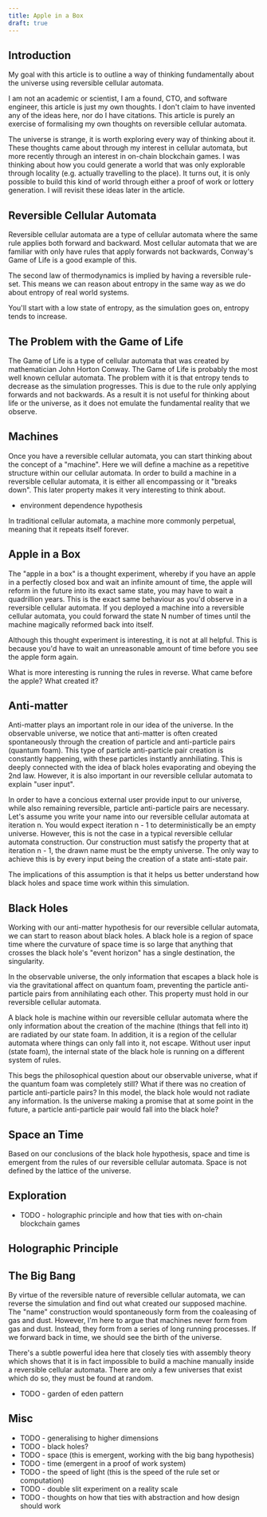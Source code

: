 ```yaml
---
title: Apple in a Box
draft: true
---
```


## Introduction

My goal with this article is to outline a way of thinking fundamentally about
the universe using reversible cellular automata.

I am not an academic or scientist, I am a found, CTO, and software engineer,
this article is just my own thoughts. I don't claim to have invented any of the
ideas here, nor do I have citations. This article is purely an exercise of
formalising my own thoughts on reversible cellular automata.

The universe is strange, it is worth exploring every way of thinking about it.
These thoughts came about through my interest in cellular automata, but more
recently through an interest in on-chain blockchain games. I was thinking about
how you could generate a world that was only explorable through locality (e.g.
actually travelling to the place). It turns out, it is only possible to build
this kind of world through either a proof of work or lottery generation. I will
revisit these ideas later in the article.

## Reversible Cellular Automata

Reversible cellular automata are a type of cellular automata where the same
rule applies both forward and backward. Most cellular automata that we are
familiar with only have rules that apply forwards not backwards, Conway's Game
of Life is a good example of this.

The second law of thermodynamics is implied by having a reversible rule-set.
This means we can reason about entropy in the same way as we do about entropy of
real world systems.

You'll start with a low state of entropy, as the simulation goes on, entropy
tends to increase.

## The Problem with the Game of Life

The Game of Life is a type of cellular automata that was created by
mathematician John Horton Conway. The Game of Life is probably the most well
known cellular automata. The problem with it is that entropy tends to decrease
as the simulation progresses. This is due to the rule only applying forwards and
not backwards. As a result it is not useful for thinking about life or the
universe, as it does not emulate the fundamental reality that we observe.

## Machines

Once you have a reversible cellular automata, you can start thinking about the
concept of a "machine". Here we will define a machine as a repetitive structure
within our cellular automata. In order to build a machine in a reversible
cellular automata, it is either all encompassing or it "breaks down". This later
property makes it very interesting to think about.

- environment dependence hypothesis

In traditional cellular automata, a machine more commonly perpetual, meaning
that it repeats itself forever.

## Apple in a Box

The "apple in a box" is a thought experiment, whereby if you have an apple in a
perfectly closed box and wait an infinite amount of time, the apple will reform
in the future into its exact same state, you may have to wait a quadrillion
years. This is the exact same behaviour as you'd observe in a reversible
cellular automata. If you deployed a machine into a reversible cellular
automata, you could forward the state N number of times until the machine
magically reformed back into itself.

Although this thought experiment is interesting, it is not at all helpful. This
is because you'd have to wait an unreasonable amount of time before you see the
apple form again.

What is more interesting is running the rules in reverse. What came before the
apple? What created it?

## Anti-matter

Anti-matter plays an important role in our idea of the universe. In the
observable universe, we notice that anti-matter is often created spontaneously
through the creation of particle and anti-particle pairs (quantum foam). This
type of particle anti-particle pair creation is constantly happening, with these
particles instantly annhiliating. This is deeply connected with the idea of
black holes evaporating and obeying the 2nd law. However, it is also important
in our reversible cellular automata to explain "user input".

In order to have a concious external user provide input to our universe, while
also remaining reversible, particle anti-particle pairs are necessary. Let's
assume you write your name into our reversible cellular automata at iteration n.
You would expect iteration n - 1 to deterministically be an empty universe.
However, this is not the case in a typical reversible cellular automata
construction. Our construction must satisfy the property that at iteration n -
1, the drawn name must be the empty universe. The only way to achieve this is by
every input being the creation of a state anti-state pair.

The implications of this assumption is that it helps us better understand how
black holes and space time work within this simulation.

## Black Holes

Working with our anti-matter hypothesis for our reversible cellular automata, we
can start to reason about black holes. A black hole is a region of space time
where the curvature of space time is so large that anything that crosses the
black hole's "event horizon" has a single destination, the singularity.

In the observable universe, the only information that escapes a black hole is
via the gravitational affect on quantum foam, preventing the particle
anti-particle pairs from annihilating each other. This property must hold in our
reversible cellular automata.

A black hole is machine within our reversible cellular automata where the only
information about the creation of the machine (things that fell into it) are
radiated by our state foam. In addition, it is a region of the cellular automata
where things can only fall into it, not escape. Without user input (state foam),
the internal state of the black hole is running on a different system of rules.

This begs the philosophical question about our observable universe, what if the
quantum foam was completely still? What if there was no creation of particle
anti-particle pairs? In this model, the black hole would not radiate any
information. Is the universe making a promise that at some point in the future,
a particle anti-particle pair would fall into the black hole?

## Space an Time

Based on our conclusions of the black hole hypothesis, space and time is
emergent from the rules of our reversible cellular automata. Space is not
defined by the lattice of the universe.

## Exploration

- TODO - holographic principle and how that ties with on-chain blockchain games

## Holographic Principle

## The Big Bang

By virtue of the reversible nature of reversible cellular automata, we can
reverse the simulation and find out what created our supposed machine. The
"name" construction would spontaneously form from the coaleasing of gas and
dust. However, I'm here to argue that machines never form from gas and dust.
Instead, they form from a series of long running processes. If we forward back
in time, we should see the birth of the universe.

There's a subtle powerful idea here that closely ties with assembly theory which
shows that it is in fact impossible to build a machine manually inside a
reversible cellular automata. There are only a few universes that exist which do
so, they must be found at random.

- TODO - garden of eden pattern

## Misc

- TODO - generalising to higher dimensions
- TODO - black holes?
- TODO - space (this is emergent, working with the big bang hypothesis)
- TODO - time (emergent in a proof of work system)
- TODO - the speed of light (this is the speed of the rule set or computation)
- TODO - double slit experiment on a reality scale
- TODO - thoughts on how that ties with abstraction and how design should work
